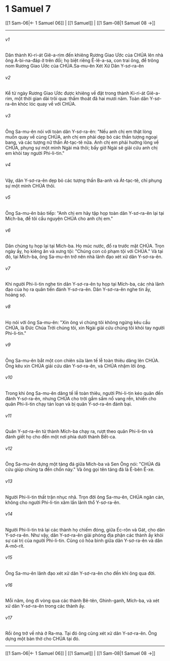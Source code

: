 # 1 Samuel 7

[[1 Sam-06|← 1 Samuel 06]] | [[1 Samuel]] | [[1 Sam-08|1 Samuel 08 →]]
***



###### v1 
Dân thành Ki-ri-át Giê-a-rim đến khiêng Rương Giao Ước của CHÚA lên nhà ông A-bi-na-đáp ở trên đồi; họ biệt riêng Ê-lê-a-sa, con trai ông, để trông nom Rương Giao Ước của CHÚA.Sa-mu-ên Xét Xử Dân Y-sơ-ra-ên 

###### v2 
Kể từ ngày Rương Giao Ước được khiêng về đặt trong thành Ki-ri-át Giê-a-rim, một thời gian dài trôi qua: thấm thoát đã hai mươi năm. Toàn dân Y-sơ-ra-ên khóc lóc quay về với CHÚA. 

###### v3 
Ông Sa-mu-ên nói với toàn dân Y-sơ-ra-ên: "Nếu anh chị em thật lòng muốn quay về cùng CHÚA, anh chị em phải dẹp bỏ các thần tượng ngoại bang, và các tượng nữ thần Át-tạc-tê nữa. Anh chị em phải hướng lòng về CHÚA, phụng sự một mình Ngài mà thôi; bấy giờ Ngài sẽ giải cứu anh chị em khỏi tay người Phi-li-tin." 

###### v4 
Vậy, dân Y-sơ-ra-ên dẹp bỏ các tượng thần Ba-anh và Át-tạc-tê, chỉ phụng sự một mình CHÚA thôi. 

###### v5 
Ông Sa-mu-ên bảo tiếp: "Anh chị em hãy tập họp toàn dân Y-sơ-ra-ên lại tại Mích-ba, để tôi cầu nguyện CHÚA cho anh chị em." 

###### v6 
Dân chúng tụ họp lại tại Mích-ba. Họ múc nước, đổ ra trước mặt CHÚA. Trọn ngày ấy, họ kiêng ăn và xưng tội: "Chúng con có phạm tội với CHÚA." Và tại đó, tại Mích-ba, ông Sa-mu-ên trở nên nhà lãnh đạo xét xử dân Y-sơ-ra-ên. 

###### v7 
Khi người Phi-li-tin nghe tin dân Y-sơ-ra-ên tụ họp tại Mích-ba, các nhà lãnh đạo của họ ra quân tiến đánh Y-sơ-ra-ên. Dân Y-sơ-ra-ên nghe tin ấy, hoảng sợ. 

###### v8 
Họ nói với ông Sa-mu-ên: "Xin ông vì chúng tôi không ngừng kêu cầu CHÚA, là Đức Chúa Trời chúng tôi, xin Ngài giải cứu chúng tôi khỏi tay người Phi-li-tin." 

###### v9 
Ông Sa-mu-ên bắt một con chiên sữa làm tế lễ toàn thiêu dâng lên CHÚA. Ông kêu xin CHÚA giải cứu dân Y-sơ-ra-ên, và CHÚA nhậm lời ông. 

###### v10 
Trong khi ông Sa-mu-ên dâng tế lễ toàn thiêu, người Phi-li-tin kéo quân đến đánh Y-sơ-ra-ên, nhưng CHÚA cho trời gầm sấm nổ vang rền, khiến cho quân Phi-li-tin chạy tán loạn và bị quân Y-sơ-ra-ên đánh bại. 

###### v11 
Quân Y-sơ-ra-ên từ thành Mích-ba chạy ra, rượt theo quân Phi-li-tin và đánh giết họ cho đến một nơi phía dưới thành Bết-ca. 

###### v12 
Ông Sa-mu-ên dựng một tảng đá giữa Mích-ba và Sen Ông nói: "CHÚA đã cứu giúp chúng ta đến chốn này." Và ông gọi tên tảng đá là Ê-bên Ê-xe. 

###### v13 
Người Phi-li-tin thất trận nhục nhã. Trọn đời ông Sa-mu-ên, CHÚA ngăn cản, không cho người Phi-li-tin xâm lấn lãnh thổ Y-sơ-ra-ên. 

###### v14 
Người Phi-li-tin trả lại các thành họ chiếm đóng, giữa Éc-rôn và Gát, cho dân Y-sơ-ra-ên. Như vậy, dân Y-sơ-ra-ên giải phóng địa phận các thành ấy khỏi sự cai trị của người Phi-li-tin. Cũng có hòa bình giữa dân Y-sơ-ra-ên và dân A-mô-rít. 

###### v15 
Ông Sa-mu-ên lãnh đạo xét xử dân Y-sơ-ra-ên cho đến khi ông qua đời. 

###### v16 
Mỗi năm, ông đi vòng qua các thành Bê-tên, Ghinh-ganh, Mích-ba, và xét xử dân Y-sơ-ra-ên trong các thành ấy. 

###### v17 
Rồi ông trở về nhà ở Ra-ma. Tại đó ông cũng xét xử dân Y-sơ-ra-ên. Ông dựng một bàn thờ cho CHÚA tại đó.

***
[[1 Sam-06|← 1 Samuel 06]] | [[1 Samuel]] | [[1 Sam-08|1 Samuel 08 →]]
